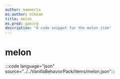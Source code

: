 ```yaml
---
author: mammerla
ms.author: mikeam
title: melon
ms.prod: gaming
description: "A code snippet for the melon item"
---
```


# melon

:::code language="json" source="../../VanillaBehaviorPack/items/melon.json":::
